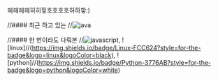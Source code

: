 헤헤헤헤히히힣호호호호하하핳:)



//#### 최근 하고 있는 
//![java](https://img.shields.io/badge/Java-007396?style=for-the-badge&logo=java&logoColor=white) 

//#### 한 번이라도 다뤄본 
//![javascript](https://img.shields.io/badge/JavaScript-F7DF1E?style=for-the-badge&logo=javascript&logoColor=black), ![linux]//(https://img.shields.io/badge/Linux-FCC624?style=for-the-badge&logo=linux&logoColor=black), ![python]//(https://img.shields.io/badge/Python-3776AB?style=for-the-badge&logo=python&logoColor=white) 



